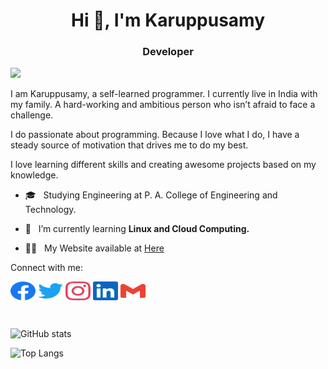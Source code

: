 <h1 align="center">Hi 👋, I'm Karuppusamy</h1>
<h3 align="center">Developer</h3>

<p align="left"> <img src="https://komarev.com/ghpvc/?username=karuppusamy-d&style=flat-square" /> </p>

I am Karuppusamy, a self-learned programmer. I currently live in India with my family. A hard-working and ambitious person who isn’t afraid to face a challenge.

I do passionate about programming. Because I love what I do, I have a steady source of motivation that drives me to do my best.

I love learning different skills and creating awesome projects based on my knowledge.

- 🎓 &nbsp; Studying Engineering at P. A. College of Engineering and Technology.

- 🌱 &nbsp; I’m currently learning **Linux and Cloud
  Computing.**

- 👨‍💻 &nbsp; My Website available at [Here](https://karuppusamy.me/)

Connect with me:

<a href="https://facebook.com/karuppusamy2001/" target="blank"><img align="center" src="assets/img/social/facebook.svg" alt="facebook" height="30" width="40" /></a>
<a href="https://twitter.com/karuppusamy_" target="blank"><img align="center" src="assets/img/social/twitter.svg" alt="twitter" height="30" width="40" /></a>
<a href="https://instagram.com/karuppusamy.d" target="blank"><img align="center" src="assets/img/social/instagram.svg" alt="instagram" height="30" width="40" /></a>
<a href="https://linkedin.com/in/karuppusamy" target="blank"><img align="center" src="assets/img/social/linkedin.svg" alt="linkedin" height="30" width="40" /></a>
<a href="mailto:d.karuppusamy@outlook.com" target="blank"><img align="center" src="assets/img/social/mail.svg" alt="d.karuppusamy@outlook.com" height="30" width="40" /></a>

&nbsp;

![GitHub stats](https://github-readme-stats.vercel.app/api?username=karuppusamy-d&show_icons=true&count_private=true&theme=algolia)

![Top Langs](https://github-readme-stats.vercel.app/api/top-langs/?username=karuppusamy-d&count_private=true&theme=algolia&layout=compact)
